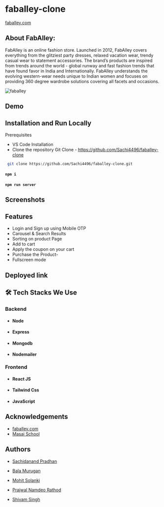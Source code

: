# faballey-clone

[faballey.com](https://www.faballey.com/)
## About FabAlley:
FabAlley is an online fashion store. Launched in 2012, FabAlley covers everything from the glitziest party dresses, relaxed vacation wear, trendy casual wear to statement accessories. The brand’s products are inspired from trends around the world - global runway and fast fashion trends that have found favor in India and Internationally. FabAlley understands the evolving western-wear needs unique to Indian women and focuses on providing 360 degree wardrobe solutions covering all facets and occasions.

![faballey](https://user-images.githubusercontent.com/53556482/153560974-2ee2f508-b57a-4af8-87be-17139579613d.png)

## Demo
<!-- ![unit4Short gif](https://user-images.githubusercontent.com/91539305/147107410-e2cf1961-f777-4e33-8a49-586a9a612cb5.gif) -->


## Installation and Run Locally

Prerequisites

- VS Code
  Installation
- Clone the repository
  Git Clone - https://github.com/Sachi4496/faballey-clone 

```bash
 git clone https://github.com/Sachi4496/faballey-clone.git
```
#### `npm i`
#### `npm run server`


## Screenshots

<!-- ![App Screenshot](https://github.com/alhassan069/AJIO/blob/7c7fb9d7278c56694344f8f7fc19ef345476515a/images/img22.gif)

![App Screenshot](images/img33.png)

![App Screenshot](images/img45.png) -->



## Features

- Login and Sign up using Mobile OTP
- Carousel & Search Results
- Sorting on product Page
- Add to cart
- Apply the coupon on your cart 
- Purchase the Product- 
- Fullscreen mode


 
<!-- ## Presentation Video :-
[Demo of project]() -->

## Deployed link
<!-- 🔹 Live Demo [click here](https://aqueous-fortress-78543.herokuapp.com) -->



## 🛠 Tech Stacks We Use

### Backend
- #### Node
- #### Express
- #### Mongodb
- #### Nodemailer

### Frontend
- #### React JS
- #### Tailwind Css
- #### JavaScript


## Acknowledgements

 - [faballey.com](https://www.faballey.com/)
 - [Masai School](https://masaischool.com/)
 


## Authors
-  [Sachidanand Pradhan](https://github.com/Sachi4496)

- [Bala Murugan](https://github.com/ravi-bala13)

- [Mohit Solanki](https://github.com/mohitsolanki71)

- [Prajwal Namdeo Rathod](https://github.com/prarathod)

- [Shivam Singh](https://github.com/ShivamSinghhh)



<!-- ## Screenshots :-
![frontpage]() -->
